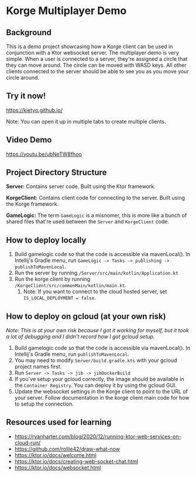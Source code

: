 # Korge Multiplayer Demo

## Background

This is a demo project showcasing how a Korge client can be used in conjunction with a Ktor websocket server. The
multiplayer demo is very simple. When a user is connected to a server, they're assigned a circle that they can move
around. The circle can be moved with WASD keys. All other clients connected to the server should be able to see you as
you move your circle around.

## Try it now!

https://kietyo.github.io/

Note: You can open it up in multiple tabs to create multiple clients.

## Video Demo

https://youtu.be/ubNeTW8fhoo

## Project Directory Structure

**Server:** Contains server code. Built using the Ktor framework.

**KorgeClient:** Contains client code for connecting to the server. Built using the Korge framework.

**GameLogic:** The term `GameLogic` is a misnomer, this is more like a bunch of shared files that're used between
the `Server` and `KorgeClient` code.

## How to deploy locally

1. Build gamelogic code so that the code is accessible via mavenLocal(). In Intellij's Gradle menu,
   run `GameLogic -> Tasks -> publishing -> publishToMavenLocal`.
2. Run the server by running `/Server/src/main/kotlin/Application.kt`
3. Run the korge client by running `/KorgeClient/src/commonMain/kotlin/main.kt`.
   1. Note: If you want to connect to the cloud hosted server, set `IS_LOCAL_DEPLOYMENT = false`.

## How to deploy on gcloud (at your own risk)

_Note: This is at your own risk because I got it working for myself, but it took a lot of debugging and I didn't record
how I got gcloud setup._

1. Build gamelogic code so that the code is accessible via mavenLocal(). In Intellij's Gradle menu,
   run `publishToMavenLocal`.
2. You may need to modify `Server/build.gradle.kts` with your gcloud project names first.
3. Run `Server -> Tasks -> jib -> jibDockerBuild`
4. If you've setup your gcloud correctly, the image should be available in the `Container Registry`. You can deploy it
   by using the gcloud GUI.
5. Update the websocket settings in the Korge client to point to the URL of your server. Follow documentation in the
   korge client main code for how to setup the connection.

## Resources used for learning
- https://ryanharter.com/blog/2020/12/running-ktor-web-services-on-cloud-run/
- https://github.com/rollie42/draw-what-now
- https://ktor.io/docs/welcome.html
- https://ktor.io/docs/creating-web-socket-chat.html
- https://ktor.io/docs/websocket.html
